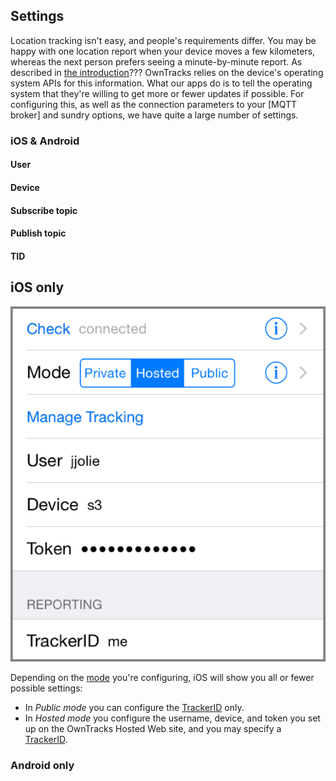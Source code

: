 ## Settings

Location tracking isn't easy, and people's requirements differ. You may be happy with one location report when your device moves a few kilometers, whereas the next person prefers seeing a minute-by-minute report. As described in [the introduction](../guide/whathow.md)??? OwnTracks relies on the device's operating system APIs for this information. What our apps do is to tell the operating system that they're willing to get more or fewer updates if possible. For configuring this, as well as the connection parameters to your [MQTT broker] and sundry options, we have quite a large number of settings.

### iOS & Android

#### User
#### Device
#### Subscribe topic
#### Publish topic
#### TID

## iOS only

![Switcher settings](images/b-ios-mode-switcher-settings.png)

Depending on the [mode](../guide/scenarios.md) you're configuring, iOS will show you all or fewer possible settings:

* In _Public mode_ you can configure the [TrackerID](tid.md) only.
* In _Hosted mode_ you configure the username, device, and token you set up on the OwnTracks Hosted Web site, and you may specify a [TrackerID](tid.md).


### Android only


